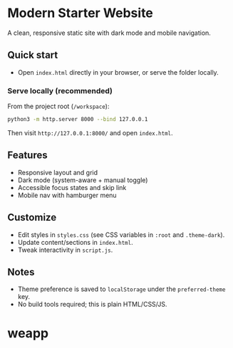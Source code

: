 # Modern Starter Website

A clean, responsive static site with dark mode and mobile navigation.

## Quick start

- Open `index.html` directly in your browser, or serve the folder locally.

### Serve locally (recommended)

From the project root (`/workspace`):

```bash
python3 -m http.server 8000 --bind 127.0.0.1
```

Then visit `http://127.0.0.1:8000/` and open `index.html`.

## Features

- Responsive layout and grid
- Dark mode (system-aware + manual toggle)
- Accessible focus states and skip link
- Mobile nav with hamburger menu

## Customize

- Edit styles in `styles.css` (see CSS variables in `:root` and `.theme-dark`).
- Update content/sections in `index.html`.
- Tweak interactivity in `script.js`.

## Notes

- Theme preference is saved to `localStorage` under the `preferred-theme` key.
- No build tools required; this is plain HTML/CSS/JS.

# weapp